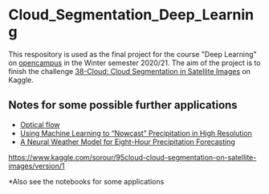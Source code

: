 # Cloud_Segmentation_Deep_Learning 

This respository is used as the final project for the course "Deep Learning" on [opencampus](https://edu.opencampus.sh/) in the Winter semester 2020/21.
The aim of the project is to finish the challenge [38-Cloud: Cloud Segmentation in Satellite Images](https://www.kaggle.com/sorour/38cloud-cloud-segmentation-in-satellite-images) on Kaggle.

## Notes for some possible further applications
* [Optical flow](https://nanonets.com/blog/optical-flow/)
* [Using Machine Learning to “Nowcast” Precipitation in High Resolution](https://ai.googleblog.com/2020/01/using-machine-learning-to-nowcast.html)
* [A Neural Weather Model for Eight-Hour Precipitation Forecasting](https://ai.googleblog.com/2020/03/a-neural-weather-model-for-eight-hour.html)

https://www.kaggle.com/sorour/95cloud-cloud-segmentation-on-satellite-images/version/1

*Also see the notebooks for some applications
